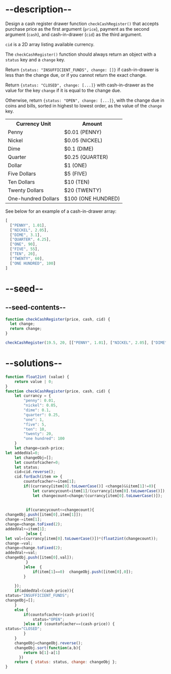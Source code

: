 
# --description--

Design a cash register drawer function `checkCashRegister()` that accepts purchase price as the first argument (`price`), payment as the second argument (`cash`), and cash-in-drawer (`cid`) as the third argument.

`cid` is a 2D array listing available currency.

The `checkCashRegister()` function should always return an object with a `status` key and a `change` key.

Return `{status: "INSUFFICIENT_FUNDS", change: []}` if cash-in-drawer is less than the change due, or if you cannot return the exact change.

Return `{status: "CLOSED", change: [...]}` with cash-in-drawer as the value for the key `change` if it is equal to the change due.

Otherwise, return `{status: "OPEN", change: [...]}`, with the change due in coins and bills, sorted in highest to lowest order, as the value of the `change` key.

<table class='table table-striped'><tbody><tr><th>Currency Unit</th><th>Amount</th></tr><tr><td>Penny</td><td>$0.01 (PENNY)</td></tr><tr><td>Nickel</td><td>$0.05 (NICKEL)</td></tr><tr><td>Dime</td><td>$0.1 (DIME)</td></tr><tr><td>Quarter</td><td>$0.25 (QUARTER)</td></tr><tr><td>Dollar</td><td>$1 (ONE)</td></tr><tr><td>Five Dollars</td><td>$5 (FIVE)</td></tr><tr><td>Ten Dollars</td><td>$10 (TEN)</td></tr><tr><td>Twenty Dollars</td><td>$20 (TWENTY)</td></tr><tr><td>One-hundred Dollars</td><td>$100 (ONE HUNDRED)</td></tr></tbody></table>

See below for an example of a cash-in-drawer array:

```js
[
  ["PENNY", 1.01],
  ["NICKEL", 2.05],
  ["DIME", 3.1],
  ["QUARTER", 4.25],
  ["ONE", 90],
  ["FIVE", 55],
  ["TEN", 20],
  ["TWENTY", 60],
  ["ONE HUNDRED", 100]
]
```

# --seed--

## --seed-contents--

```js
function checkCashRegister(price, cash, cid) {
  let change;
  return change;
}

checkCashRegister(19.5, 20, [["PENNY", 1.01], ["NICKEL", 2.05], ["DIME", 3.1], ["QUARTER", 4.25], ["ONE", 90], ["FIVE", 55], ["TEN", 20], ["TWENTY", 60], ["ONE HUNDRED", 100]]);
```

# --solutions--

```js
function float2int (value) {
    return value | 0;
}
function checkCashRegister(price, cash, cid) {
    let currancy = {
        "penny": 0.01,
        "nickel": 0.05,
        "dime": 0.1,
        "quarter": 0.25,
        "one": 1,
        "five": 5,
        "ten": 10,
        "twenty": 20,
        "one hundred": 100
    }
    let change=cash-price;
let addedVal=0;
    let changeObj=[];
    let countofcacher=0;
    let status;
    cid=cid.reverse();
    cid.forEach(item => {
        countofcacher+=item[1];
        if((currancy[item[0].toLowerCase()] <change)&&item[1]!=0){
            let curancycount=item[1]/(currancy[item[0].toLowerCase()]);
            let changecount=change/(currancy[item[0].toLowerCase()]);
         
            
         if(curancycount<=changecount){
changeObj.push([item[0],item[1]]);
change-=item[1];
change=change.toFixed(2);
addedVal+=item[1];
         }else {
let val=(currancy[item[0].toLowerCase()])*(float2int(changecount));
change-=val;
change=change.toFixed(2);
addedVal+=val;
changeObj.push([item[0],val]);
         }
        }else  {
            if(item[1]==0)  changeObj.push([item[0],0]);
        }
    
    });
    if(addedVal<(cash-price)){
status="INSUFFICIENT_FUNDS";
changeObj=[];
    }
    else {
        if(countofcacher>(cash-price)){
            status="OPEN";
        }else if (countofcacher==(cash-price)) {
status="CLOSED";
        }
    }
    changeObj=changeObj.reverse();
    changeObj.sort(function(a,b){
        return b[1]-a[1]
      })
    return { status: status, change: changeObj };
}
```
